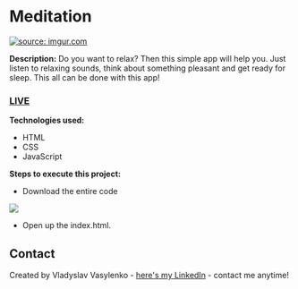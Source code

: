 # Meditation
<a href="https://imgur.com/dlUPnIm"><img src="https://i.imgur.com/dlUPnIm.gif" title="source: imgur.com" /></a>

**Description:**
Do you want to relax? Then this simple app will help you. Just listen to relaxing sounds, think about something pleasant and get ready for sleep. This all can be done with this app!
### [LIVE](https://vladyslav.github.io/Meditation/)
**Technologies used:**
 - HTML
 - CSS
 - JavaScript
 
 **Steps to execute this project:**
 - Download the entire code
 
![](https://i.imgur.com/mzqjgS4.png)
 - Open up the index.html.
 
## Contact
Created by Vladyslav Vasylenko - [here's my LinkedIn](https://www.linkedin.com/in/vladvasylenko/) - contact me anytime!
